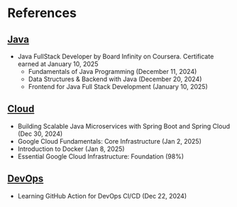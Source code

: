 # References

## [Java](fullstackDev\fullstackDev.md)
- Java FullStack Developer by Board Infinity on Coursera. Certificate earned at January 10, 2025
    - Fundamentals of Java Programming (December 11, 2024)
    - Data Structures & Backend with Java (December 20, 2024)
    - Frontend for Java Full Stack Development (January 10, 2025)

## [Cloud](cloud\cloud.md)
- Building Scalable Java Microservices with Spring Boot and Spring Cloud (Dec 30, 2024)
- Google Cloud Fundamentals: Core Infrastructure (Jan 2, 2025)
- Introduction to Docker (Jan 8, 2025)
- Essential Google Cloud Infrastructure: Foundation (98%)

## [DevOps](devOps\devOps.md)
- Learning GitHub Action for DevOps CI/CD (Dec 22, 2024)
